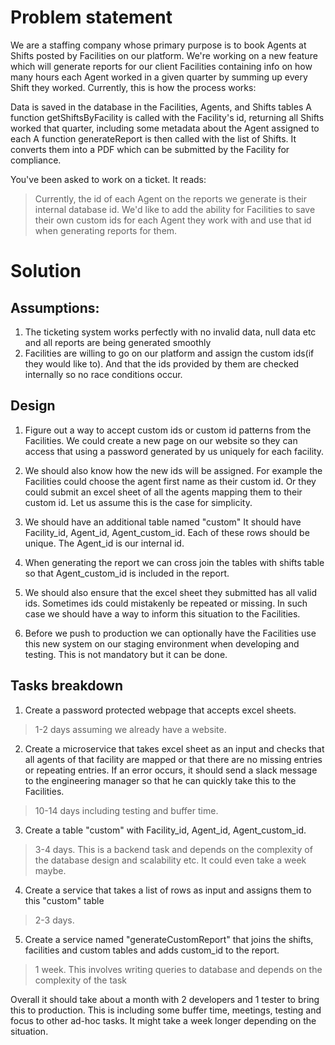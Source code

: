 # Problem statement

We are a staffing company whose primary purpose is to book Agents at Shifts posted by Facilities on our platform. We're working on a new feature which will generate reports for our client Facilities containing info on how many hours each Agent worked in a given quarter by summing up every Shift they worked. Currently, this is how the process works:

Data is saved in the database in the Facilities, Agents, and Shifts tables
A function getShiftsByFacility is called with the Facility's id, returning all Shifts worked that quarter, including some metadata about the Agent assigned to each
A function generateReport is then called with the list of Shifts. It converts them into a PDF which can be submitted by the Facility for compliance.


You've been asked to work on a ticket. It reads:

>Currently, the id of each Agent on the reports we generate is their internal database id. We'd like to add the ability for Facilities to save their own custom ids for each Agent they work with and use that id when generating reports for them.


# Solution

## Assumptions:

1. The ticketing system works perfectly with no invalid data, null data etc and all reports are being generated smoothly
2. Facilities are willing to go on our platform and assign the custom ids(if they would like to). And that the ids provided by them are checked internally so no race conditions occur.


## Design

1. Figure out a way to accept custom ids or custom id patterns from the Facilities. We could create a new page on our website so they can access that using a password generated by us uniquely for each facility.

2. We should also know how the new ids will be assigned. For example the Facilities could choose the agent first name as their custom id. Or they could submit an excel sheet of all the agents mapping them to their custom id. Let us assume this is the case for simplicity.

3. We should have an additional table named "custom"
It should have Facility_id, Agent_id, Agent_custom_id. Each of these rows should be unique. The Agent_id is our internal id.

4. When generating the report we can cross join the tables with shifts table so that Agent_custom_id is included in the report.

5. We should also ensure that the excel sheet they submitted has all valid ids. Sometimes ids could mistakenly be repeated or missing. In such case we should have a way to inform this situation to the Facilities.

6. Before we push to production we can optionally have the Facilities use this new system on our staging environment when developing and testing. This is not mandatory but it can be done.


## Tasks breakdown

1. Create a password protected webpage that accepts excel sheets. 

>1-2 days assuming we already have a website.

2. Create a microservice that takes excel sheet as an input and checks that all agents of that facility are mapped or that there are no missing entries or repeating entries. If an error occurs, it should send a slack message to the engineering manager so that he can quickly take this to the Facilities.

>10-14 days including testing and buffer time.

3. Create a table "custom" with Facility_id, Agent_id, Agent_custom_id.

>3-4 days. This is a backend task and depends on the complexity of the database design and scalability etc.
It could even take a week maybe.

4. Create a service that takes a list of rows as input and assigns them to this "custom" table

>2-3 days.

5. Create a service named "generateCustomReport" that joins the shifts, facilities and custom tables and adds custom_id to the report.

>1 week. This involves writing queries to database and depends on the complexity of the task


Overall it should take about a month with 2 developers and 1 tester to bring this to production. This is including some buffer time, meetings, testing and focus to other ad-hoc tasks. It might take a week longer depending on the situation.